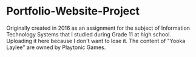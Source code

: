 # Portfolio-Website-Project
Originally created in 2016 as an assignment for the subject of Information Technology Systems that I studied during Grade 11 at high school. Uploading it here because I don't want to lose it. The content of "Yooka Laylee" are owned by Playtonic Games. 
